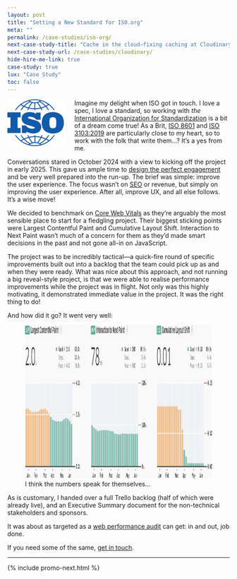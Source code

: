 ```yaml
---
layout: post
title: "Setting a New Standard for ISO.org"
meta: ""
permalink: /case-studies/iso-org/
next-case-study-title: "Cache in the cloud—fixing caching at Cloudinary"
next-case-study-url: /case-studies/cloudinary/
hide-hire-me-link: true
case-study: true
lux: "Case Study"
toc: false
---
```


<img src="/img/content/case-studies/iso-org/iso-logo.png" alt="" width="128" height="106"
     class="u-outdent"
     style="float: left;
            margin-right: 24px;
            shape-outside: url(/img/content/case-studies/iso-org/iso-logo.png);">

Imagine my delight when ISO got in touch. I love a spec, I love a standard, so
working with _the_ [International Organization for
Standardization](https://www.iso.org/) is a bit of a dream come true! As a Brit,
[ISO 8601](https://www.iso.org/iso-8601-date-and-time-format.html) and [ISO
3103:2019](https://www.iso.org/standard/73224.html) are particularly close to my
heart, so to work with the folk that write them…? It’s a yes from me.

Conversations stared in October 2024 with a view to kicking off the project in
early 2025. This gave us ample time to [design the perfect
engagement](/services/) and be very well prepared into the run-up. The brief was
simple: improve the user experience. The focus wasn’t on
[SEO](/2023/07/core-web-vitals-for-search-engine-optimisation/) or revenue, but
simply on improving the user experience. After all, improve UX, and all else
follows. It’s a wise move!

We decided to benchmark on [Core Web Vitals](/workshops/core-web-vitals-on-ios/)
as they’re arguably the most sensible place to start for a fledgling project.
Their biggest sticking points were Largest Contentful Paint and Cumulative
Layout Shift. Interaction to Next Paint wasn’t much of a concern for them as
they’d made smart decisions in the past and not gone all-in on JavaScript.

The project was to be incredibly tactical—a quick-fire round of specific
improvements built out into a backlog that the team could pick up as and when
they were ready. What was nice about this approach, and not running a big
reveal-style project, is that we were able to realise performance improvements
while the project was in flight. Not only was this highly motivating, it
demonstrated immediate value in the project. It was the right thing to do!

And how did it go? It went very well:

<figure>
<img src="/img/content/case-studies/iso-org/crux.png" alt="Graphs showing significant and sustained improvements in all three Core Web Vitals since the project started" width="1500" height="348" loading="lazy">
<figcaption>I think the numbers speak for themselves…</figcaption>
</figure>

As is customary, I handed over a full Trello backlog (half of which were already
live), and an Executive Summary document for the non-technical stakeholders and
sponsors.

It was about as targeted as a [web performance audit](/performance-audits/) can
get: in and out, job done.

If you need some of the same, [get in touch](/contact/).

---

{% include promo-next.html %}
